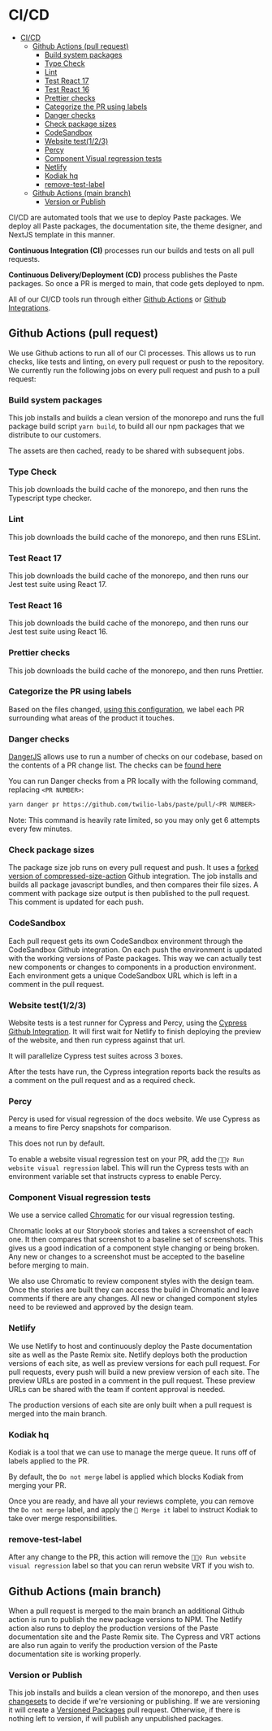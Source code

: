 # CI/CD

- [CI/CD](#cicd)
  - [Github Actions (pull request)](#github-actions-pull-request)
    - [Build system packages](#build-system-packages)
    - [Type Check](#type-check)
    - [Lint](#lint)
    - [Test React 17](#test-react-17)
    - [Test React 16](#test-react-16)
    - [Prettier checks](#prettier-checks)
    - [Categorize the PR using labels](#categorize-the-pr-using-labels)
    - [Danger checks](#danger-checks)
    - [Check package sizes](#check-package-sizes)
    - [CodeSandbox](#codesandbox)
    - [Website test(1/2/3)](#website-test123)
    - [Percy](#percy)
    - [Component Visual regression tests](#component-visual-regression-tests)
    - [Netlify](#netlify)
    - [Kodiak hq](#kodiak-hq)
    - [remove-test-label](#remove-test-label)
  - [Github Actions (main branch)](#github-actions-main-branch)
    - [Version or Publish](#version-or-publish)

CI/CD are automated tools that we use to deploy Paste packages. We deploy all Paste packages, the documentation site, the theme designer, and NextJS template in this manner.

**Continuous Integration (CI)** processes run our builds and tests on all pull requests.

**Continuous Delivery/Deployment (CD)** process publishes the Paste packages. So once a PR is merged to main, that code gets deployed to npm.

All of our CI/CD tools run through either [Github Actions](https://docs.github.com/en/actions) or [Github Integrations](https://docs.github.com/en/get-started/customizing-your-github-workflow/exploring-integrations/about-integrations).

## Github Actions (pull request)

We use Github actions to run all of our CI processes. This allows us to run checks, like tests and linting, on every pull request or push to the repository. We currently run the following jobs on every pull request and push to a pull request:

### Build system packages

This job installs and builds a clean version of the monorepo and runs the full package build script `yarn build`, to build all our npm packages that we distribute to our customers.

The assets are then cached, ready to be shared with subsequent jobs.

### Type Check

This job downloads the build cache of the monorepo, and then runs the Typescript type checker.

### Lint

This job downloads the build cache of the monorepo, and then runs ESLint.

### Test React 17

This job downloads the build cache of the monorepo, and then runs our Jest test suite using React 17.

### Test React 16

This job downloads the build cache of the monorepo, and then runs our Jest test suite using React 16.

### Prettier checks

This job downloads the build cache of the monorepo, and then runs Prettier.

### Categorize the PR using labels

Based on the files changed, [using this configuration](https://github.com/twilio-labs/paste/blob/main/.github/labeler.yml), we label each PR surrounding what areas of the product it touches.

### Danger checks

[DangerJS](https://danger.systems/js/) allows use to run a number of checks on our codebase, based on the contents of a PR change list. The checks can be [found here](https://github.com/twilio-labs/paste/tree/main/.danger)

You can run Danger checks from a PR locally with the following command, replacing `<PR NUMBER>`:

```sh
yarn danger pr https://github.com/twilio-labs/paste/pull/<PR NUMBER>
```

Note: This command is heavily rate limited, so you may only get 6 attempts every few minutes.

### Check package sizes

The package size job runs on every pull request and push. It uses a [forked version of compressed-size-action](https://github.com/zahnster/compressed-size-action) Github integration. The job installs and builds all package javascript bundles, and then compares their file sizes. A comment with package size output is then published to the pull request. This comment is updated for each push.

### CodeSandbox

Each pull request gets its own CodeSandbox environment through the CodeSandbox Github integration. On each push the environment is updated with the working versions of Paste packages. This way we can actually test new components or changes to components in a production environment. Each environment gets a unique CodeSandbox URL which is left in a comment in the pull request.

### Website test(1/2/3)

Website tests is a test runner for Cypress and Percy, using the [Cypress Github Integration](https://docs.cypress.io/guides/dashboard/github-integration.html#Install-the-Cypress-GitHub-app). It will first wait for Netlify to finish deploying the preview of the website, and then run cypress against that url.

It will parallelize Cypress test suites across 3 boxes.

After the tests have run, the Cypress integration reports back the results as a comment on the pull request and as a required check.

### Percy

Percy is used for visual regression of the docs website. We use Cypress as a means to fire Percy snapshots for comparison.

This does not run by default.

To enable a website visual regression test on your PR, add the `🕵🏻‍♀️ Run website visual regression` label. This will run the Cypress tests with an environment variable set that instructs cypress to enable Percy.

### Component Visual regression tests

We use a service called [Chromatic](http://chromatic.com/) for our visual regression testing.

Chromatic looks at our Storybook stories and takes a screenshot of each one. It then compares that screenshot to a baseline set of screenshots. This gives us a good indication of a component style changing or being broken. Any new or changes to a screenshot must be accepted to the baseline before merging to main.

We also use Chromatic to review component styles with the design team. Once the stories are built they can access the build in Chromatic and leave comments if there are any changes. All new or changed component styles need to be reviewed and approved by the design team.

### Netlify

We use Netlify to host and continuously deploy the Paste documentation site as well as the Paste Remix site. Netlify deploys both the production versions of each site, as well as preview versions for each pull request. For pull requests, every push will build a new preview version of each site. The preview URLs are posted in a comment in the pull request. These preview URLs can be shared with the team if content approval is needed.

The production versions of each site are only built when a pull request is merged into the main branch.

### Kodiak hq

Kodiak is a tool that we can use to manage the merge queue. It runs off of labels applied to the PR.

By default, the `Do not merge` label is applied which blocks Kodiak from merging your PR.

Once you are ready, and have all your reviews complete, you can remove the `Do not merge` label, and apply the `🚀 Merge it` label to instruct Kodiak to take over merge responsibilities.

### remove-test-label

After any change to the PR, this action will remove the `🕵🏻‍♀️ Run website visual regression` label so that you can rerun website VRT if you wish to.

## Github Actions (main branch)

When a pull request is merged to the main branch an additional Github action is run to publish the new package versions to NPM. The Netlify action also runs to deploy the production versions of the Paste documentation site and the Paste Remix site. The Cypress and VRT actions are also run again to verify the production version of the Paste documentation site is working properly.

### Version or Publish

This job installs and builds a clean version of the monorepo, and then uses [changesets](https://github.com/atlassian/changesets) to decide if we're versioning or publishing. If we are versioning it will create a [Versioned Packages](https://github.com/twilio-labs/paste/pull/1183) pull request. Otherwise, if there is nothing left to version, if will publish any unpublished packages.
